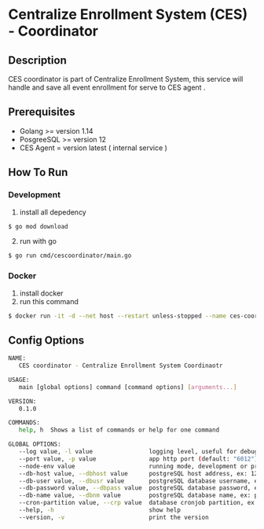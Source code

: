 # Centralize Enrollment System (CES) - Coordinator

## Description

CES coordinator is part of Centralize Enrollment System, this service will handle and save all event enrollment for serve to CES agent .

## Prerequisites

- Golang >= version 1.14
- PosgreeSQL >= version 12
- CES Agent = version latest ( internal service )

## How To Run

### Development

1. install all depedency

```bash
$ go mod download
```

2. run with go

```bash
$ go run cmd/cescoordinator/main.go
```

### Docker

1. install docker
2. run this command

```bash
$ docker run -it -d --net host --restart unless-stopped --name ces-coordinator registry.gitlab.com/nodefluxio/vanilla-dashboard:latest ./cescoordinator
```

## Config Options

```bash
NAME:
   CES coordinator - Centralize Enrollment System Coordinaotr

USAGE:
   main [global options] command [command options] [arguments...]

VERSION:
   0.1.0

COMMANDS:
   help, h  Shows a list of commands or help for one command

GLOBAL OPTIONS:
   --log value, -l value                logging level, useful for debugging session. available (warning, info, debug) (default: "info") [$LOG_LEVEL]
   --port value, -p value               app http port (default: "6012") [$PORT]
   --node-env value                     running mode, development or production (default: "production") [$NODE_ENV]
   --db-host value, --dbhost value      postgreSQL host address, ex: 127.0.0.1:5432 (default: "127.0.0.1:5432") [$DB_HOST]
   --db-user value, --dbusr value       postgreSQL database username, ex: postgres (default: "postgres") [$DB_USERNAME]
   --db-password value, --dbpass value  postgreSQL database password, ex: password (default: "test") [$DB_PASSWORD]
   --db-name value, --dbnm value        postgreSQL database name, ex: postgres (default: "ces_coordinator") [$DB_NAME]
   --cron-partition value, --crp value  database cronjob partition, ex: 0 0 * * * (default: "0 0 * * *") [$CRONJOB_PARTITION_SPEC]
   --help, -h                           show help
   --version, -v                        print the version

```
